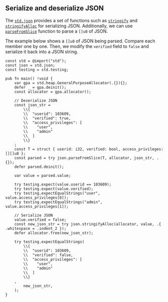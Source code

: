 ## Serialize and deserialize JSON

The [`std.json`] provides a set of functions such as [`stringify`] and [`stringifyAlloc`] for serializing JSON.
Additionally, we can use [`parseFromSlice`] function to parse a `[]u8` of JSON.

The example below shows a `[]u8` of JSON being parsed. Compare each member one by one.
Then, we modify the `verified` field to `false` and serialize it back into a JSON string.

```zig
const std = @import("std");
const json = std.json;
const testing = std.testing;

pub fn main() !void {
    var gpa = std.heap.GeneralPurposeAllocator(.{}){};
    defer _ = gpa.deinit();
    const allocator = gpa.allocator();

    // Deserialize JSON
    const json_str =
        \\{
        \\  "userid": 103609,
        \\  "verified": true,
        \\  "access_privileges": [
        \\    "user",
        \\    "admin"
        \\  ]
        \\}
    ;
    const T = struct { userid: i32, verified: bool, access_privileges: [][]u8 };
    const parsed = try json.parseFromSlice(T, allocator, json_str, .{});
    defer parsed.deinit();

    var value = parsed.value;

    try testing.expect(value.userid == 103609);
    try testing.expect(value.verified);
    try testing.expectEqualStrings("user", value.access_privileges[0]);
    try testing.expectEqualStrings("admin", value.access_privileges[1]);

    // Serialize JSON
    value.verified = false;
    const new_json_str = try json.stringifyAlloc(allocator, value, .{ .whitespace = .indent_2 });
    defer allocator.free(new_json_str);

    try testing.expectEqualStrings(
        \\{
        \\  "userid": 103609,
        \\  "verified": false,
        \\  "access_privileges": [
        \\    "user",
        \\    "admin"
        \\  ]
        \\}
    ,
        new_json_str,
    );
}
```

[`std.json`]: https://ziglang.org/documentation/0.11.0/std/#A;std:json
[`stringify`]: Shttps://ziglang.org/documentation/0.11.0/std/#A;std:json.stringify
[`stringifyAlloc`]: https://ziglang.org/documentation/0.11.0/std/#A;std:json.stringifyAlloc
[`parseFromSlice`]: https://ziglang.org/documentation/0.11.0/std/#A;std:json.parseFromSlice
